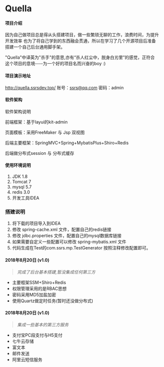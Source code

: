 # Quella

#### 项目介绍

因为自己做项目总是得从头搭建项目，做一些繁琐无聊的工作，浪费时间，为提升开发效率
也为了将自己学到的东西融会贯通，所以在学习了几个开源项目后准备搭建一个自己后台通用脚手架。

"Quella"中译英为"杀手"的意思,亦有“杀人红尘中，脱身白刃里”的感觉，正符合这个项目的意境----为一个好的项目名而兴奋的boy  :)

#### 项目演示地址
http://quella.ssrsdev.top/
账号：ssrs@qq.com
密码：admin

#### 软件架构
软件架构说明

前端框架：基于layui的kit-admin

页面模板：采用FreeMaker 与 Jsp 双视图

后端主要框架：SpringMVC+Spring+MybatisPlus+Shiro+Redis 

后端做分布式session 与 分布式缓存


#### 使用环境说明

1. JDK 1.8
2. Tomcat 7
3. mysql 5.7
4. redis 3.0
5. 开发工具IDEA

### 搭建说明

1. 将下载的项目导入到IDEA 
2. 修改 spring-cache.xml 文件，配置自己的redis链接
3. 修改 jdbc.properties 文件，配置自己的mysql数据库链接
4. 如果需要自定义一些配置可以修改 spring-mybatis.xml 文件
5. 代码生成在Test的com.ssrs.mp.TestGenerator 按照注释修改配置即可。


#### 2018年8月20日 (v1.0)

> *完成了后台基本搭建,暂没集成任何第三方*

- 主要框架SSM+Shiro+Redis 
- 权限管理采用的是RBAC思想
- 密码采用MD5加盐加密
- 使用Quartz做定时任务(暂时还没做分布式)
 

#### 2018年8月20日 (v1.0)

> *集成一些基本的第三方服务*

- 支付宝PC段支付与H5支付 
- 七牛云存储
- 富文本
- 邮件发送
- 阿里云短信服务


